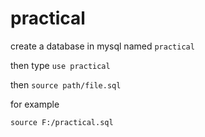 # practical

create a database in mysql named `practical`

then type `use practical`

then  `source path/file.sql`

for example 

`source F:/practical.sql` 
